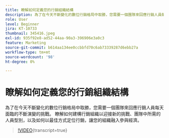 ```yaml
---
title: 瞭解如何定義您的行銷組織結構
description: 為了在今天不斷變化的數位行銷格局中取勝，您需要一個團隊來回應行銷人員每天面臨的不斷演變的挑戰。
role: User
level: Beginner
jira: KT-10733
thumbnail: 345416.jpeg
exl-id: 935f92e8-ad52-44aa-90a3-396906e3a0c3
feature: Marketing
source-git-commit: b614aa134ee0ccbbfd70c6ab73339287d6ebb27a
workflow-type: tm+mt
source-wordcount: '98'
ht-degree: 0%

---
```


# 瞭解如何定義您的行銷組織結構

為了在今天不斷變化的數位行銷格局中取勝，您需要一個團隊來回應行銷人員每天面臨的不斷演變的挑戰。 瞭解如何建構行銷組織以迎接新的挑戰、團隊中所需的人員型別，以及如何以最佳方式定位行銷，讓您的組織融入參與經濟。

>[!VIDEO](https://video.tv.adobe.com/v/345416/?quality=12&learn=on){transcript=true}
